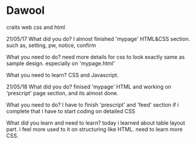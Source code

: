 # Dawool
craits web css and html

21/05/17
What did you do?
  I almost finished 'mypage' HTML&CSS section.
  such as, setting, pw, notice, confirm
  
What you need to do?
  need more details for css to look exactly same as sample design. 
  especially on 'mypage.html'
  
What you need to learn?
  CSS and Javascript. 


21/05/18
What did you do?
  finised 'mypage' HTML and working on 'prescript' page section, and its almost done. 
  
What you need to do?
  I have to finish 'prescript' and 'feed' section 
  if i complete that i have to start coding on detailed CSS 
  
What did you learn and need to learn?
  today i learned about table layout part. i feel more used to it on structuring like HTML. 
  need to learn more CSS. 
